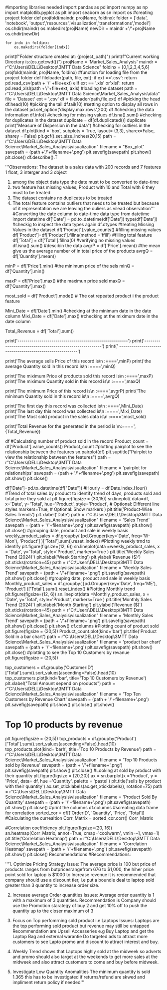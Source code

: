 #importing libraries needed
import pandas as pd
import numpy as np
import matplotlib.pyplot as plt
import seaborn as sn
import os
#creating project folder
def projfold(maindr, projName, foldinx):
    folder = ['data', 'notebook', 'output','resources','visualization','transformations','model']
    os.chdir(maindr)
    os.makedirs(projName)
    newDir = maindr +'/'+projName
    os.chdir(newDir)

    for indx in foldinx:
        os.makedirs(folder[indx])
print(f"Folder structure created at: {project_path}")
print(f"Current working Directory is:{os.getcwd()}") 
projName = 'Market_Sales_Analysis'
maindr = r"C:\Users\DELL\Desktop\3MTT Data Science"
foldinx = [0,1,2,3,4,5,6]
projfold(maindr, projName, foldinx)
#function for loading file from the project folder
def fileloader(path, file, ext):
    if ext =='.csv':
        return pd.read_csv(path + '/' +file+ext)
    elif ext == '.xls' or'xlsl':
        return pd.read_xlsl(path +'/'+file+ext, axis)
#loading the dataset
path = r"C:\Users\DELL\Desktop\3MTT Data Science\Market_Sales_Analysis\data"
file = 'Dataset'
ext = '.csv'
df = fileloader(path,file,ext)
df
#picking the head
df.head(10)
#picking the tail
df.tail(10)
#setting option to display all rows in the dataset
pd.set_option('display.max.rows',200)
df
#checking the data information
df.info()
#checking for missing values
df.isna().sum()
#checking for duplicates in the dataset
duplicate = df[df.duplicated()]
duplicate
print("Measure of Dispersion in the data")
#checking for outliers in the dataset
df.plot(kind = 'box', subplots = True, layout= (3,3), sharex=False, sharey = False)
plt.gcf().set_size_inches(20,15)
path = r"C:\Users\DELL\Desktop\3MTT Data Science\Market_Sales_Analysis\visualization"
filename = "Box_plot"
savepath = (path +'/'+filename+'.png')
plt.savefig(savepath)
plt.show()
plt.close()
df.describe().T

'''Observations: The dataset is a sales data with 200 records and 7 features 1 float, 3 interger and 3 object
1. among the object data type the date must to be converted to date-time
2. two feature has missing values, Product with 10 and Total with 6 they must to be treated
3. The dataset contains no duplicates to be treated
4. The total feature contains outliers that needs to be treated but because of it representation we are leaving the ouliers as vilead observation'''
#Converting the date column to date-time data type
from datetime import datetime
df['Date'] = pd.to_datetime(df['Date'])
type(df['Date'])
#checkig to inspect the data types again
df.dtypes
#treating Missing Values in the dataset
df['Product'].value_counts()
#filling missing values
df['Product']=df['Product'].fillna(method ='ffill')
#filling total feature
df['Total'] = df['Total'].fillna(0)
#verifying no missing values
df.isna().sum()
#descibin the data
avgrP = df['Price'].mean() #the mean give us the average number of in total price of the products
avrgQ = df['Quantity'].mean()

minP = df['Price'].min() #the minimum price of the sels
minQ = df['Quantity'].min()

maxP = df['Price'].max() #the maximun price seld
maxQ = df['Quantity'].max()

most_sold = df['Product'].mode() # The ost repeated product i the product feature

Mini_Date = df['Date'].min() #checking at the minimum date in the date column
Mixi_Date = df['Date'].max() #checking at the miximum date in the date column

Total_Revenue = df['Total'].sum()

print('-------------------------------------------------------')
print('--------------------------------------------------------')
print(' ---------------------------------------------------------')
      
print('The average sells Price of this record is\n :====',minP)
print('the average Quantity sold in this record is\n :====',minQ)


print('The miximum Price of products sold this record is\n :====',maxP)
print('The miximum Quantity sold in this record is\n :====',maxQ)


print('The minimum Price of this record is\n :====',avgrP)
print('The minimum Quantity sold in this record is\n :====',avrgQ)

print('The first day this record was collected is\n :====',Mini_Date)
print('The last day this record was collected is\n :====',Mixi_Date)
print('The Most sold product in the sales data  is\n :====',most_sold)

print('Total Revenue for the generated in the period is \n:====', {Total_Revenue}) 



df
#Calculating number of product sold in the record
Product_count = df['Product'].value_counts()
Product_count
#plotting pairplot to see the relationship between the features
sn.pairplot(df)
plt.suptitle("Pairplot to view the relationship between the features")
path = r"C:\Users\DELL\Desktop\3MTT Data Science\Market_Sales_Analysis\visualization"
filename = 'pairplot for relationships'
savepath = (path + '/'+filename+'.png')
plt.savefig(savepath)
plt.show()
plt.close()

df['Date']=pd.to_datetime(df["Date"])
#Hourly = df.Date.index.Hour()
#Trend of total sales by product to identify trend of days, products sold and total price they sold at
plt.figure(figsize = (30,15))
sn.lineplot(
    data=df,
    x='Date', 
    y='Total',
    hue='Product',
    style='Product',  # Optional: Different line styles
    markers=True,     # Optional: Show markers
)
plt.title('Product-Wise Sales Trends')
plt.xlabel('Date')
path = r"C:\Users\DELL\Desktop\3MTT Data Science\Market_Sales_Analysis\visualization"
filename = 'Sales Trend'
savepath = (path + '/'+filename+'.png')
plt.savefig(savepath)
plt.show()
plt.close()
#grouping date, product and sale in weekly basis 
weekly_product_sales = df.groupby(
    [pd.Grouper(key='Date', freq='W-Mon'), 'Product']
)['Total'].sum().reset_index()
#Plotting weekly trnd to identify
plt.figure(figsize=(12, 6))
sn.lineplot(data =weekly_product_sales, x = 'Date', y='Total', style='Product', markers=True )
plt.title('Weekly Sales Trend (2024)')
plt.xlabel('Week Starting')
plt.ylabel('Revenue ($)')
plt.xticks(rotation=45)
path = r"C:\Users\DELL\Desktop\3MTT Data Science\Market_Sales_Analysis\visualization"
filename = 'Weekly Sales Trend'
savepath = (path + '/'+filename+'.png')
plt.savefig(savepath)
plt.show()
plt.close()
#grouping date, product and sale in weekly basis 
Monthly_product_sales = df.groupby(
    [pd.Grouper(key='Date', freq='ME'), 'Product']
)['Total'].sum().reset_index()
#Plotting Monthly trend 
plt.figure(figsize=(12, 6))
sn.lineplot(data =Monthly_product_sales, x = 'Date', y='Total', style='Product', markers=True )
plt.title('Monthly Sales Trend (2024)')
plt.xlabel('Month Starting')
plt.ylabel('Revenue ($)')
plt.xticks(rotation=45)
path = r"C:\Users\DELL\Desktop\3MTT Data Science\Market_Sales_Analysis\visualization"
filename = 'Monthly Sales Trend'
savepath = (path + '/'+filename+'.png')
plt.savefig(savepath)
plt.show()
plt.close()
plt.show()
df.columns
#Plotting count of product sold
plt.figure(figsize = (20,5))
Product_count.plot(kind='bar')
plt.title('Product Sold in a bar chart')
path = r"C:\Users\DELL\Desktop\3MTT Data Science\Market_Sales_Analysis\visualization"
filename = 'product bar chart'
savepath = (path + '/'+filename+'.png')
plt.savefig(savepath)
plt.show()
plt.close()
#plotting to see the Top 10 Customers by revanue
plt.figure(figsize = (20,5))

top_customers = df.groupby('CustomerID')['Total'].sum().sort_values(ascending=False).head(10)
top_customers.plot(kind='bar', title='Top 10 Customers by Revenue')
plt.xlabel("Total Amount sepend on products")
path = r"C:\Users\DELL\Desktop\3MTT Data Science\Market_Sales_Analysis\visualization"
filename = 'Top Ten Customers by Revenue Chart'
savepath = (path + '/'+filename+'.png')
plt.savefig(savepath)
plt.show()
plt.close()
plt.show()
# Top 10 products by revenue
plt.figure(figsize = (20,5))
top_products = df.groupby('Product')['Total'].sum().sort_values(ascending=False).head(10)
top_products.plot(kind='barh', title='Top 10 Products by Revenue')
path = r"C:\Users\DELL\Desktop\3MTT Data Science\Market_Sales_Analysis\visualization"
filename = 'Top 10 Products sold  by Revenue'
savepath = (path + '/'+filename+'.png')
plt.savefig(savepath)
plt.show()
plt.close()
#Looking at sold by product with their quantity
plt.figure(figsize = (20,20))
ax = sn.barplot(x ='Product', y = 'Price', data= df, hue ='Quantity', palette = 'pastel')
plt.title('sells by product with their quantity')
ax.set_xticklabels(ax.get_xticklabels(), rotation=75)
path = r"C:\Users\DELL\Desktop\3MTT Data Science\Market_Sales_Analysis\visualization"
filename = 'Product Sold By Quantity'
savepath = (path + '/'+filename+'.png')
plt.savefig(savepath)
plt.show()
plt.close()
#print the columns
df.columns
#screating data frame for correlation
sorted_cor = df[['OrderID',  'Quantity', 'Price',
       'Total']]
#Calculating the currealtion 
Corr_Matrix = sorted_cor.corr()
Corr_Matrix

#Correlation coefficiency
plt.figure(figsize=(20, 16))
sn.heatmap(Corr_Matrix, annot=True, cmap='coolwarm', vmin=-1, vmax=1)
plt.title('Correlation Heatmap')
path = r"C:\Users\DELL\Desktop\3MTT Data Science\Market_Sales_Analysis\visualization"
filename = 'Correlation Heatmap'
savepath = (path + '/'+filename+'.png')
plt.savefig(savepath)
plt.show()
plt.close()
Recommendations
#Recommendations:

'''1. Optimize Pricing Strategy
Issue: The average price is 
100 but price of products ranges from butpricesrangefrom 676 to $1,000, the hiher price point sold for laptop is $1000
to Increase revenue it is recommended that company should use a discount tier,
i.e put a boundle deal to laptop sold greater than 3 quantity to increase order size.

2. Increase average Order quantities
Issues: Average order quantity is 1 with a maximum of 3 quantities.
Recommendation is Company should use the Promotion starategy of buy 2 and get 10% off to push the quantity up to the closer
maximum of 3

3. Focus on Top perfomrning sold product i.e Laptops
Issues: Laptops are the top performing sold product but revenue may still be untapped
Recommendation are Upsell Accesseries e.g Buy Laptop and get the Laptop Bag and external warantie
Do targeted ads to attract more customers to see Lapto promo and discount to attract interest and buy.

4. Weekly Trend shows that Laptops highly sold at the midweek so adverts and promo should also target at the weekends to 
get more sales at the midweek and also attract customers to come and buy before midweek.

5. Investigate Low Quantity Anomalities
 The minimum quantity is sold 1.365 this has to be investigated if returns/refund are skwed and impliment return policy if needed'''





